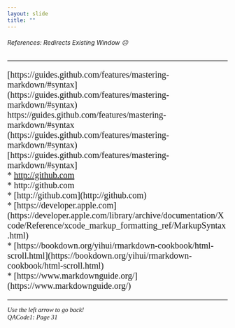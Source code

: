 ```yaml
---
layout: slide
title: "" 
---
```

[comment]: # (Notes)
[comment]: # (Refences that changes URL on current window- YUCK)
[comment]: # (###### used instead of <H>)
[comment]: # (--- used to add line to page)

###### References:  Redirects Existing Window ☹️
<HR>
<p style="font-family: times, serif; font-size:15pt; font-style:normal"> <!---in line comments--->
[https://guides.github.com/features/mastering-markdown/#syntax](https://guides.github.com/features/mastering-markdown/#syntax)<br />
https://guides.github.com/features/mastering-markdown/#syntax <br />
(https://guides.github.com/features/mastering-markdown/#syntax) <br />
[https://guides.github.com/features/mastering-markdown/#syntax] <br />
  * <a href="http://github.com" target="_blank">http://github.com</a><br /> <!---this works--->
  * http://github.com <br /> <!---this works--->
  * [http://github.com](http://github.com)<br /> <!---this works--->
  * [https://developer.apple.com](https://developer.apple.com/library/archive/documentation/Xcode/Reference/xcode_markup_formatting_ref/MarkupSyntax.html)<br />
  * [https://bookdown.org/yihui/rmarkdown-cookbook/html-scroll.html](https://bookdown.org/yihui/rmarkdown-cookbook/html-scroll.html)<br />
  * [https://www.markdownguide.org/](https://www.markdownguide.org/)<br />
</p>
    
<HR>
<p style="font-family: times, serif; font-size:11pt; font-style:italic"> <!---in line comments--->
Use the left arrow to go back!<br /> <!---in line comments--->
QACode1: Page 31
</p>

